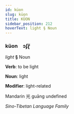 ```yaml
---
id: küon
slug: küon
title: KÜON
sidebar_position: 212
hoverText: light § Noun
---
```


### küon&emsp;<span kind="abugida">ɔʄɽ̃</span>

*light* **§** Noun

**Verb**: to be light

**Noun**: light

**Modifier**: light-related

Mandarin 光 guāng undefined

*Sino-Tibetan Language Family*